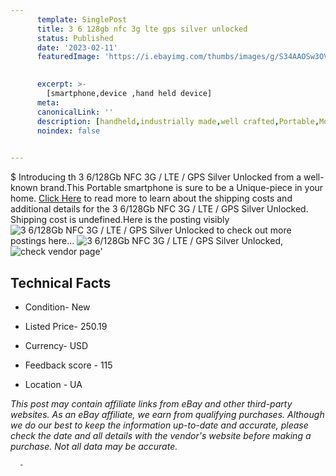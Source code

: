 ```yaml
---
      template: SinglePost
      title: 3 6 128gb nfc 3g lte gps silver unlocked
      status: Published
      date: '2023-02-11'
      featuredImage: 'https://i.ebayimg.com/thumbs/images/g/S34AAOSw3OVjQXg9/s-l225.jpg'
       

      excerpt: >-
        [smartphone,device ,hand held device]
      meta:
      canonicalLink: ''
      description: [handheld,industrially made,well crafted,Portable,Mobile,Compact,Convenient,Lightweight,Maneuverable,Man-portable,Miniature,Carriable,Hand-held,Light,Holdable,Transportable,Mobile device,Pocket-sized,On-the-go,Wireless,Cordless,Compact size,Convenient size, smartphone,device ,hand held device]
      noindex: false
      

---
```

$
      Introducing th 3 6/128Gb NFC 3G / LTE / GPS Silver Unlocked from a well-known brand.This Portable smartphone is sure to be a Unique-piece in your home. [Click Here](https://www.ebay.com/itm/285129306437?hash=item426307f145%3Ag%3AS34AAOSw3OVjQXg9&mkevt=1&mkcid=1&mkrid=711-53200-19255-0&campid=%253CePNCampaignId%253E&customid=%253CreferenceId%253E&toolid=10049) to read more to learn about the shipping costs and additional details for the 3 6/128Gb NFC 3G / LTE / GPS Silver Unlocked. Shipping cost is undefined.Here is the posting visibly ![3 6/128Gb NFC 3G / LTE / GPS Silver Unlocked](https://i.ebayimg.com/thumbs/images/g/S34AAOSw3OVjQXg9/s-l225.jpg) to check out more postings here... ![3 6/128Gb NFC 3G / LTE / GPS Silver Unlocked](https://i.ebayimg.com/images/g/S34AAOSw3OVjQXg9/s-l640.jpg), ![check vendor page](https://origin-galleryplus.ebayimg.com/ws/web/285129306437_2_0_1/225x225.jpg,https://origin-galleryplus.ebayimg.com/ws/web/285129306437_3_0_1/225x225.jpg)'

      

 ## Technical Facts 



     
      

 - Condition- New 


      

 - Listed Price- 250.19 


      

 - Currency- USD 


      

 - Feedback score - 115 


      

 - Location - UA 


      
      

 *_This post may contain affiliate links from eBay and other third-party websites. As an eBay affiliate, we earn from qualifying purchases. Although we do our best to keep the information up-to-date and accurate, please check the date and all details with the vendor's website before making a purchase. Not all data may be accurate._*




      -
